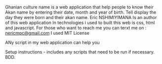 Ghanian culture name is a web application that help people to know their Akan name by entering their date, month and year of birth.                                  Tell display the day they were born and their akan name.
Eric NSHIMIYIMANA Is an author of this web application
In technologies i used to built this web is css, html and javascript.
For those who want to reach me you can terxt me on : nericmpc@gmail.com
I used MIT License
 
 
 
 
 
 
 
 
 
 ANy script in my web application can help you 
 
 <script>
    function check(){
    var mGender = ["Kwasi", "Kwadwo", "Kwabena", "Kwaku", "Yaw", "Kofi", "Kwame"];
    var fGender = ["Akosua", " Adwoa", "Abenaa", "Akua", "Yaa", "Afua", "Ama"];

    var dd = document.getElementById("date").value;
    var mm = document.getElementById("month").value;
    var yr = document.getElementById("year").value;
    var m = document.getElementById("male").selected;
    var f = document.getElementById("female").selected;

    if (document.getElementById("male").selected) {
    var gender = 'male';

    } else {
    var gender = 'female';
    }
    
    //var yr = document.form.year.split(2);
    //var nums = yr.filter(function(elem){
        //document.getElementById("yearmessage").innerHTML="** Your Year **";
        //return !isNaN(elem);
    //});
	if(dd=="")
	{
		alert("Please Enter Your date");
		document.form.date.focus();
		return false;
	}else if(dd <= 0 || dd > 31) {
        alert("Please Enter Valid Date");
		document.form.date.focus();
		return false;
    }
    //if(document.form.date.value <=0 || document.form.date.value >31)
	//{
		//alert("Please Enter Valid Date");
		//document.form.date.focus();
		//return false;
	//}
	else if(mm=="")
	{
		alert("Please Enter your month");
		document.form.month.focus();
		return false;
	}
    else if(mm <=0 || mm >12)
	{
		alert("Please Enter Valid Month");
		document.form.month.focus();
		return false;
	}
	else if(yr=="")
	{
		alert("Please Enter your Year");
		document.form.year.focus();
		return false;
    }
    
    //CALCULATE SECTION YEAR BLOCK
    var yy = yr.slice(0, 2);
    var yy = yr.slice(2, 4);
    var cc = (yy - 1) / 100 + 1;
    var dayOfTheWeek = parseInt(((cc / 4) - 2 * cc - 1) + ((5 * yy / 4)) + ((26 * (mm + 1) / 10)) + dd) % 7;


    if (m) {
    if (dayOfTheWeek == 1) {
    document.getElementById("message").innerHTML =
        alert(" Hello, You were born on Monday and your Akan name is.. " + mGender[1]);
    } else if (dayOfTheWeek == 2) {
    document.getElementById("message").innerHTML =
        alert(" Hello, You were born on Tuesday and your Akan name is.. " + mGender[2]);
    } else if (dayOfTheWeek == 3) {
    document.getElementById("message").innerHTML =
        alert(" Hello, You were born on Wednesday and your Akan name is.. " + mGender[3]);
    } else if (dayOfTheWeek == 4) {
    document.getElementById("message").innerHTML =
        alert(" Hello, You were born on Thursday and your Akan name is.. " + mGender[4]);
    } else if (dayOfTheWeek == 5) {
    document.getElementById("results").innerHTML =
        alert(" Hello, You were born on Friday and your Akan name is.. " + mGender[5]);
    } else if (dayOfTheWeek == 6) {
    document.getElementById("message").innerHTML =
        alert(" Hello, You were born on Saturday and your Akan name is.. " + mGender[6]);
    } else if (dayOfTheWeek == 0) {
    document.getElementById("message").innerHTML =
        alert(" Hello, You were born on Sunday and your Akan name is.. " + maGender[0]);
    }
    }

    //Female Selection Block Function
    else if (f) {
    if (dayOfTheWeek == 1) {
    document.getElementById("message").innerHTML =
        alert(" Hello Dear, You were born on Monday and your Akan name is.. " + fGender[1]);
    } else if (dayOfTheWeek == 2) {
    document.getElementById("message").innerHTML =
        alert(" Hello Dear, You were born on Tuesday and your Akan name is.. " + fGender[2]);
    } else if (dayOfTheWeek == 3) {
    document.getElementById("message").innerHTML =
        alert(" Hello Dear, You were born on Wednesday and your Akan name is.. " + fGender[3]);
    } else if (dayOfTheWeek == 4) {
    document.getElementById("results").innerHTML =
        alert(" Hello Dear, You were born on Thursday and your Akan name is.. " + fGender[4]);
    } else if (dayOfTheWeek == 5) {
    document.getElementById("message").innerHTML =
        alert(" Hello Dear, You were born on Friday and your Akan name is.. " + fGender[5]);
    } else if (dayOfTheWeek == 6) {
    document.getElementById("message").innerHTML =
        alert(" Hello Dear, You were born on Saturday and your Akan name is.. " + fGender[6]);
    } else if (dayOfTheWeek == 0) {
    document.getElementById("message").innerHTML =
        alert(" Hello Dear, You were born on Sunday and your Akan name is.. " + femaleGender[0]);
    }
    }
}
</script>




Setup instructions - includes any scripts that need to be run if necessary.
BDD.

